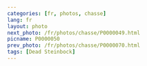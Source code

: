 ```yaml
---
categories: [fr, photos, chasse]
lang: fr
layout: photo
next_photo: /fr/photos/chasse/P0000049.html
picname: P0000050
prev_photo: /fr/photos/chasse/P0000070.html
tags: [Dead Steinbock]
---
```

